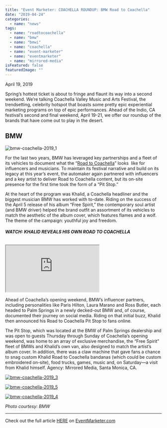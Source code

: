 ```yaml
---
title: "Event Marketer: COACHELLA ROUNDUP: BMW Road to Coachella"
date: "2019-04-24"
categories: 
  - name: "news"
tags: 
  - name: "roadtocoachella"
  - name: "bmw"
  - name: "bmwi"
  - name: "coachella"
  - name: "event-marketer"
  - name: "eventmarketer"
  - name: "mirrored-media"
isFeatured: false
featuredImage: ""
---
```


April 19, 2019

Spring’s hottest ticket is about to fringe and flaunt its way into a second weekend. We’re talking Coachella Valley Music and Arts Festival, the trendsetting, celebrity hotspot that boasts some pretty epic experiential marketing programs on top of epic performances. Ahead of the Indio, CA festival’s second and final weekend, April 19-21, we offer our roundup of the brands that have come out to play in the desert.

## **BMW**

![bmw-coachella-2019_1](https://www.eventmarketer.com/wp-content/uploads/2019/04/bmw-coachella-2019_1-300x206.jpg)

For the last two years, BMW has leveraged key partnerships and a fleet of its vehicles to document what the “[Road to Coachella](https://www.eventmarketer.com/article/bmw-i-road-to-coachella-year-two/)” looks  like for influencers and musicians. To maintain its festival narrative and build on its legacy at this year’s event, the automaker again partnered with influencers and a key artist to deliver Road to Coachella content, but its on-site presence for the first time took the form of a “Pit Stop.”

At the heart of the program was Khalid, a Coachella headliner and the biggest musician BMW has worked with to-date. Riding on the success of the April 5 release of his album “Free Spirit,” the contemporary soul artist (and BMW driver) helped the brand outfit an assortment of its vehicles to match the aesthetic of the album cover, which features flames and a wolf. The theme of the campaign: youthful joy and freedom.

###### **WATCH: KHALID REVEALS HIS OWN ROAD TO COACHELLA**

<iframe src="https://www.youtube.com/embed/2NrrIOU_ZZ4" allowfullscreen="allowfullscreen"></iframe>

Ahead of Coachella’s opening weekend, BMW’s influencer partners, including personalities like Paris Hilton, Laura Marano and Ross Butler, each headed to Palm Springs in a newly decked-out BMW and, of course, documented their journey on social media. Riding on that initial buzz, Khalid then announced his Road to Coachella Pit Stop to fans online.

The Pit Stop, which was located at the BMW of Palm Springs dealership and was open to guests Thursday through Sunday of Coachella’s opening weekend, was home to an array of exclusive merchandise, the “Free Spirit” fleet of BMWs and Khalid’s own van, also designed to match the artist’s album cover. In addition, there was a claw machine that gave fans a chance to snag custom Khalid Road to Coachella bandanas (which could be custom embroidered on-site), food trucks, games, music and, on Saturday—a visit from Khalid himself. Agency: Mirrored Media, Santa Monica, CA.

[![bmw-coachella-2019_3](https://www.eventmarketer.com/wp-content/uploads/2019/04/bmw-coachella-2019_3-300x206.jpg)](https://www.eventmarketer.com/wp-content/uploads/2019/04/bmw-coachella-2019_3.jpg)

[![bmw-coachella-2019_5](https://www.eventmarketer.com/wp-content/uploads/2019/04/bmw-coachella-2019_5-300x206.jpg)](https://www.eventmarketer.com/wp-content/uploads/2019/04/bmw-coachella-2019_5.jpg)

[![bmw-coachella-2019_4](https://www.eventmarketer.com/wp-content/uploads/2019/04/bmw-coachella-2019_4-206x300.jpg)](https://www.eventmarketer.com/wp-content/uploads/2019/04/bmw-coachella-2019_4.jpg)

_Photo courtesy: BMW_

* * *

Check out the full article [HERE](https://www.eventmarketer.com/article/inside-the-biggest-experiential-marketing-programs-at-coachella-2019/) on [EventMarketer.com](https://www.eventmarketer.com/article/inside-the-biggest-experiential-marketing-programs-at-coachella-2019/)
